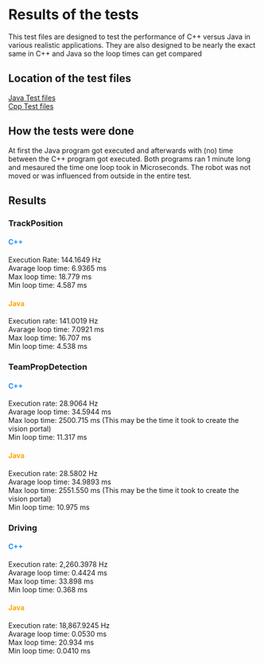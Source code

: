 # Results of the tests

This test files are designed to test the performance of C++ versus Java in various realistic
applications.
They are also designed to be nearly the exact same in C++ and Java so the loop times can get
compared

## Location of the test files

[Java Test files](https://github.com/flemmii/FTCpp-SDK/new/Tests/TeamCode/src/main/java/org/firstinspires/ftc/teamcode/tests/java)  
[Cpp Test files](https://github.com/flemmii/FTCpp-SDK/new/Tests/TeamCode/src/main/cpp/teamcode/sources/tests)

## How the tests were done

At first the Java program got executed and afterwards with (no) time between the C++ program got
executed.
Both programs ran 1 minute long and mesaured the time one loop took in Microseconds.
The robot was not moved or was influenced from outside in the entire test.

## Results

### TrackPosition

#### <span style="color:DodgerBlue"> C++ </span>

Execution Rate: 144.1649 Hz  
Avarage loop time: 6.9365 ms  
Max loop time: 18.779 ms  
Min loop time: 4.587 ms

#### <span style="color:Orange"> Java </span>

Execution rate: 141.0019 Hz  
Avarage loop time: 7.0921 ms  
Max loop time: 16.707 ms  
Min loop time: 4.538 ms

### TeamPropDetection

#### <span style="color:DodgerBlue"> C++ </span>

Execution rate: 28.9064 Hz  
Avarage loop time: 34.5944 ms  
Max loop time: 2500.715 ms (This may be the time it took to create the vision portal)  
Min loop time: 11.317 ms

#### <span style="color:Orange"> Java </span>

Execution rate: 28.5802 Hz  
Avarage loop time: 34.9893 ms  
Max loop time: 2551.550 ms (This may be the time it took to create the vision portal)  
Min loop time: 10.975 ms

### Driving

#### <span style="color:DodgerBlue"> C++ </span>

Execution rate: 2,260.3978 Hz  
Avarage loop time: 0.4424 ms  
Max loop time: 33.898 ms  
Min loop time: 0.368 ms

#### <span style="color:Orange"> Java </span>

Execution rate: 18,867.9245 Hz  
Avarage loop time: 0.0530 ms  
Max loop time: 20.934 ms  
Min loop time: 0.0410 ms
